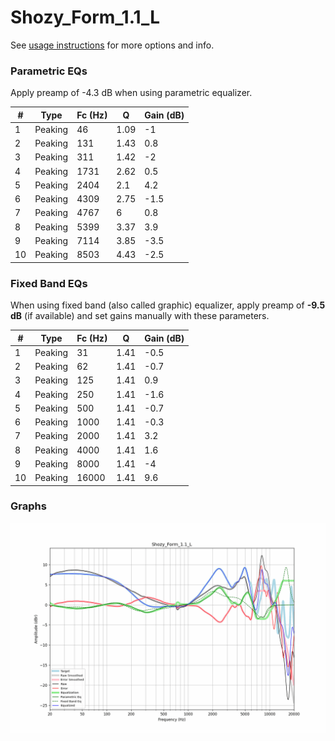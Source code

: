 # Shozy_Form_1.1_L
See [usage instructions](https://github.com/jaakkopasanen/AutoEq#usage) for more options and info.

### Parametric EQs
Apply preamp of -4.3 dB when using parametric equalizer.

|   # | Type    |   Fc (Hz) |    Q |   Gain (dB) |
|-----|---------|-----------|------|-------------|
|   1 | Peaking |        46 | 1.09 |        -1   |
|   2 | Peaking |       131 | 1.43 |         0.8 |
|   3 | Peaking |       311 | 1.42 |        -2   |
|   4 | Peaking |      1731 | 2.62 |         0.5 |
|   5 | Peaking |      2404 | 2.1  |         4.2 |
|   6 | Peaking |      4309 | 2.75 |        -1.5 |
|   7 | Peaking |      4767 | 6    |         0.8 |
|   8 | Peaking |      5399 | 3.37 |         3.9 |
|   9 | Peaking |      7114 | 3.85 |        -3.5 |
|  10 | Peaking |      8503 | 4.43 |        -2.5 |

### Fixed Band EQs
When using fixed band (also called graphic) equalizer, apply preamp of **-9.5 dB** (if available) and set gains manually with these parameters.

|   # | Type    |   Fc (Hz) |    Q |   Gain (dB) |
|-----|---------|-----------|------|-------------|
|   1 | Peaking |        31 | 1.41 |        -0.5 |
|   2 | Peaking |        62 | 1.41 |        -0.7 |
|   3 | Peaking |       125 | 1.41 |         0.9 |
|   4 | Peaking |       250 | 1.41 |        -1.6 |
|   5 | Peaking |       500 | 1.41 |        -0.7 |
|   6 | Peaking |      1000 | 1.41 |        -0.3 |
|   7 | Peaking |      2000 | 1.41 |         3.2 |
|   8 | Peaking |      4000 | 1.41 |         1.6 |
|   9 | Peaking |      8000 | 1.41 |        -4   |
|  10 | Peaking |     16000 | 1.41 |         9.6 |

### Graphs
![](./Shozy_Form_1.1_L.png)
